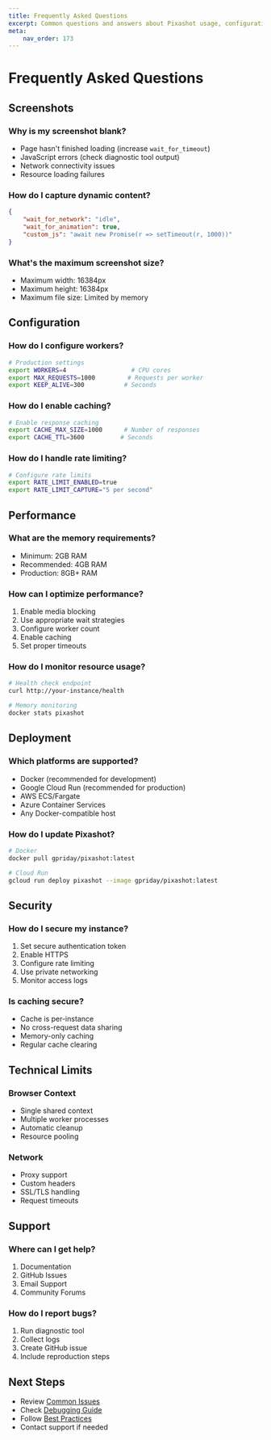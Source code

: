 ```yaml
---
title: Frequently Asked Questions
excerpt: Common questions and answers about Pixashot usage, configuration, deployment, and troubleshooting.
meta:
    nav_order: 173
---
```


# Frequently Asked Questions

## Screenshots

### Why is my screenshot blank?
- Page hasn't finished loading (increase `wait_for_timeout`)
- JavaScript errors (check diagnostic tool output)
- Network connectivity issues
- Resource loading failures

### How do I capture dynamic content?
```json
{
    "wait_for_network": "idle",
    "wait_for_animation": true,
    "custom_js": "await new Promise(r => setTimeout(r, 1000))"
}
```

### What's the maximum screenshot size?
- Maximum width: 16384px
- Maximum height: 16384px
- Maximum file size: Limited by memory

## Configuration

### How do I configure workers?
```bash
# Production settings
export WORKERS=4                  # CPU cores
export MAX_REQUESTS=1000         # Requests per worker
export KEEP_ALIVE=300           # Seconds
```

### How do I enable caching?
```bash
# Enable response caching
export CACHE_MAX_SIZE=1000      # Number of responses
export CACHE_TTL=3600          # Seconds
```

### How do I handle rate limiting?
```bash
# Configure rate limits
export RATE_LIMIT_ENABLED=true
export RATE_LIMIT_CAPTURE="5 per second"
```

## Performance

### What are the memory requirements?
- Minimum: 2GB RAM
- Recommended: 4GB RAM
- Production: 8GB+ RAM

### How can I optimize performance?
1. Enable media blocking
2. Use appropriate wait strategies
3. Configure worker count
4. Enable caching
5. Set proper timeouts

### How do I monitor resource usage?
```bash
# Health check endpoint
curl http://your-instance/health

# Memory monitoring
docker stats pixashot
```

## Deployment

### Which platforms are supported?
- Docker (recommended for development)
- Google Cloud Run (recommended for production)
- AWS ECS/Fargate
- Azure Container Services
- Any Docker-compatible host

### How do I update Pixashot?
```bash
# Docker
docker pull gpriday/pixashot:latest

# Cloud Run
gcloud run deploy pixashot --image gpriday/pixashot:latest
```

## Security

### How do I secure my instance?
1. Set secure authentication token
2. Enable HTTPS
3. Configure rate limiting
4. Use private networking
5. Monitor access logs

### Is caching secure?
- Cache is per-instance
- No cross-request data sharing
- Memory-only caching
- Regular cache clearing

## Technical Limits

### Browser Context
- Single shared context
- Multiple worker processes
- Automatic cleanup
- Resource pooling

### Network
- Proxy support
- Custom headers
- SSL/TLS handling
- Request timeouts

## Support

### Where can I get help?
1. Documentation
2. GitHub Issues
3. Email Support
4. Community Forums

### How do I report bugs?
1. Run diagnostic tool
2. Collect logs
3. Create GitHub issue
4. Include reproduction steps

## Next Steps

- Review [Common Issues](common-issues.md)
- Check [Debugging Guide](debugging.md)
- Follow [Best Practices](../getting-started/best-practices.md)
- Contact support if needed